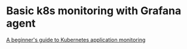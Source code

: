 # Basic k8s monitoring with Grafana agent

[A beginner's guide to Kubernetes application monitoring](https://grafana.com/blog/2023/01/31/a-beginners-guide-to-kubernetes-application-monitoring)